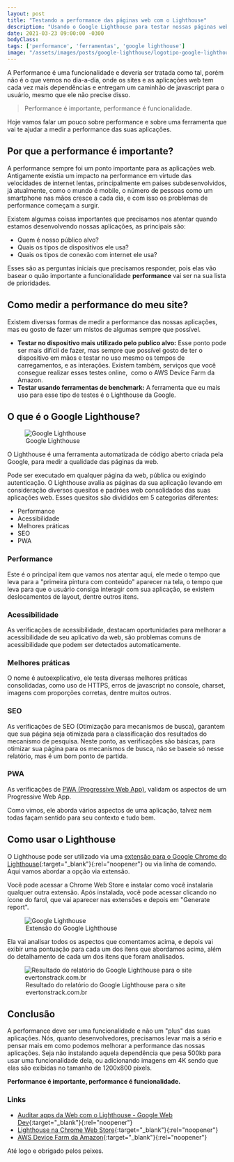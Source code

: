 ```yaml
---
layout: post
title: "Testando a performance das páginas web com o Lighthouse"
description: "Usando o Google Lighthouse para testar nossas páginas web. Pois afinal, performance é importante, performance é funcionalidade."
date: 2021-03-23 09:00:00 -0300
bodyClass:
tags: ['performance', 'ferramentas', 'google lighthouse']
image: "/assets/images/posts/google-lighthouse/logotipo-google-lighthouse.jpg"
---
```


A Performance é uma funcionalidade e deveria ser tratada como tal, porém não é o que vemos no dia-a-dia, onde os sites e as aplicações web tem cada vez mais dependências e entregam um caminhão de javascript para o usuário, mesmo que ele não precise disso.

> Performance é importante, performance é funcionalidade.

Hoje vamos falar um pouco sobre performance e sobre uma ferramenta que vai te ajudar a medir a performance das suas aplicações.

## Por que a performance é importante?

A performance sempre foi um ponto importante para as aplicações web. Antigamente existia um impacto na performance em virtude das velocidades de internet lentas, principalmente em países subdesenvolvidos, já atualmente, como o mundo é mobile, o número de pessoas como um smartphone nas mãos cresce a cada dia, e com isso os problemas de performance começam a surgir.

Existem algumas coisas importantes que precisamos nos atentar quando estamos desenvolvendo nossas aplicações, as principais são:

- Quem é nosso público alvo?
- Quais os tipos de dispositivos ele usa?
- Quais os tipos de conexão com internet ele usa?

Esses são as perguntas iniciais que precisamos responder, pois elas vão basear o quão importante a funcionalidade **performance** vai ser na sua lista de prioridades.

## Como medir a performance do meu site?

Existem diversas formas de medir a performance das nossas aplicações, mas eu gosto de fazer um mistos de algumas sempre que possível.

- **Testar no dispositivo mais utilizado pelo publico alvo:** Esse ponto pode ser mais difícil de fazer, mas sempre que possível gosto de ter o dispositivo em mãos e testar no uso mesmo os tempos de carregamentos, e as interações. Existem também, serviços que você consegue realizar esses testes online,  como o AWS Device Farm da Amazon.
- **Testar usando ferramentas de benchmark:** A ferramenta que eu mais uso para esse tipo de testes é o Lighthouse da Google.


## O que é o Google Lighthouse?

<figure>
  <picture>
    <source type="image/webp" srcset="/assets/images/webp/posts/google-lighthouse/logotipo-google-lighthouse.webp" />
    <source srcset="/assets/images/posts/google-lighthouse/logotipo-google-lighthouse.jpg" />
    <img itemprop="image" src="/assets/images/posts/google-lighthouse/logotipo-google-lighthouse.jpg" alt="Google Lighthouse" />
  </picture>
  <legend>Google Lighthouse</legend>
</figure>

O Lighthouse é uma ferramenta automatizada de código aberto criada pela Google, para medir a qualidade das páginas da web.

Pode ser executado em qualquer página da web, pública ou exigindo autenticação. O Lighthouse avalia as páginas da sua aplicação levando em consideração diversos quesitos e padrões web consolidados das suas aplicações web.
Esses quesitos são divididos em 5 categorias diferentes:

- Performance
- Acessibilidade
- Melhores práticas
- SEO
- PWA

### Performance

Este é o principal item que vamos nos atentar aqui, ele mede o tempo que leva para a "primeira pintura com conteúdo" aparecer na tela, o tempo que leva para que o usuário consiga interagir com sua aplicação, se existem deslocamentos de layout, dentre outros itens.

### Acessibilidade

As verificações de acessibilidade, destacam oportunidades para melhorar a acessibilidade de seu aplicativo da web, são problemas comuns de acessibilidade que podem ser detectados automaticamente.

### Melhores práticas

O nome é autoexplicativo, ele testa diversas melhores práticas consolidadas, como uso de HTTPS, erros de javascript no console, charset, imagens com proporções corretas, dentre muitos outros.

### SEO

As verificações de SEO (Otimização para mecanismos de busca), garantem que sua página seja otimizada para a classificação dos resultados do mecanismo de pesquisa. Neste ponto, as verificações são básicas, para otimizar sua página para os mecanismos de busca, não se baseie só nesse relatório, mas é um bom ponto de partida.

### PWA

As verificações de [PWA (Progressive Web App)](https://evertonstrack.com.br/como-transformar-seu-site-em-um-progressive-web-app/), validam os aspectos de um Progressive Web App.


Como vimos, ele aborda vários aspectos de uma aplicação, talvez nem todas façam sentido para seu contexto e tudo bem.


## Como usar o Lighthouse


O Lighthouse pode ser utilizado via uma [extensão para o Google Chrome do Lighthouse](https://chrome.google.com/webstore/detail/lighthouse/blipmdconlkpinefehnmjammfjpmpbjk?utm_source=chrome-ntp-icon){:target="_blank"}{:rel="noopener"} ou via linha de comando. Aqui vamos abordar a opção via extensão.

Você pode acessar a Chrome Web Store e instalar como você instalaria qualquer outra extensão. Após instalada, você pode acessar clicando no ícone do farol, que vai aparecer nas extensões e depois em "Generate report".

<figure>
  <picture>
    <source type="image/webp" srcset="/assets/images/webp/posts/google-lighthouse/google-lighthouse.webp" />
    <source srcset="/assets/images/posts/google-lighthouse/google-lighthouse.jpg" />
    <img itemprop="image" src="/assets/images/posts/google-lighthouse/google-lighthouse.jpg" alt="Google Lighthouse" />
  </picture>
  <legend>Extensão do Google Lighthouse</legend>
</figure>


Ela vai analisar todos os aspectos que comentamos acima, e depois vai exibir uma pontuação para cada um dos itens que abordamos acima, além do detalhamento de cada um dos itens que foram analisados.

<figure>
  <picture>
    <source type="image/webp" srcset="/assets/images/webp/posts/google-lighthouse/lighthouse-evertonstrack.com.br.webp" />
    <source srcset="/assets/images/posts/google-lighthouse/lighthouse-evertonstrack.com.br.jpg" />
    <img itemprop="image" src="/assets/images/posts/google-lighthouse/lighthouse-evertonstrack.com.br.jpg" alt="Resultado do relatório do Google Lighthouse para o site evertonstrack.com.br" />
  </picture>
  <legend>Resultado do relatório do Google Lighthouse para o site evertonstrack.com.br</legend>
</figure>


## Conclusão


A performance deve ser uma funcionalidade e não um "plus" das suas aplicações. Nós, quanto desenvolvedores, precisamos levar mais a sério e pensar mais em como podemos melhorar a performance das nossas aplicações. Seja não instalando aquela dependência que pesa 500kb para usar uma funcionalidade dela, ou adicionando imagens em 4K sendo que elas são exibidas no tamanho de 1200x800 pixels.

**Performance é importante, performance é funcionalidade.**

### Links

- [Auditar apps da Web com o Lighthouse - Google Web Dev](https://developers.google.com/web/tools/lighthouse?hl=pt-br){:target="_blank"}{:rel="noopener"}
- [Lighthouse na Chrome Web Store](https://chrome.google.com/webstore/detail/lighthouse/blipmdconlkpinefehnmjammfjpmpbjk?utm_source=chrome-ntp-icon){:target="_blank"}{:rel="noopener"}
- [AWS Device Farm da Amazon](https://aws.amazon.com/pt/device-farm/){:target="_blank"}{:rel="noopener"}


Até logo e obrigado pelos peixes.
